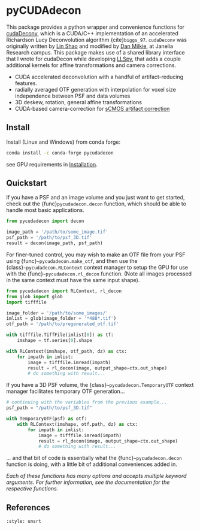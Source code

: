 # pyCUDAdecon

This package provides a python wrapper and convenience functions for
[cudaDeconv](https://github.com/scopetools/cudaDecon), which is a CUDA/C++
implementation of an accelerated Richardson Lucy Deconvolution
algorithm {cite}`biggs_97`. ``cudaDeconv`` was originally
written by [Lin Shao](https://github.com/linshaova) and modified by [Dan Milkie](https://github.com/dmilkie), at Janelia Research campus.  This package
makes use of a shared library interface that I wrote for cudaDecon while
developing [LLSpy](https://github.com/tlambert03/LLSpy), that adds a couple
additional kernels for affine transformations and camera corrections.

- CUDA accelerated deconvolution with a handful of artifact-reducing features.
- radially averaged OTF generation with interpolation for voxel size
  independence between PSF and data volumes
- 3D deskew, rotation, general affine transformations
- CUDA-based camera-correction for
  [sCMOS artifact correction](https://llspy.readthedocs.io/en/latest/camera.html)

## Install

Install (Linux and Windows) from conda forge:

```bash
conda install -c conda-forge pycudadecon
```

see GPU requirements in [Installation](installation.md).

## Quickstart

If you have a PSF and an image volume and you just want to get started, check
out the {func}`pycudadecon.decon` function, which should be able to handle most
basic applications.

```python
from pycudadecon import decon

image_path = '/path/to/some_image.tif'
psf_path = '/path/to/psf_3D.tif'
result = decon(image_path, psf_path)
```

For finer-tuned control, you may wish to make an OTF file from your PSF using
{func}`~pycudadecon.make_otf`, and then use the {class}`~pycudadecon.RLContext`
context manager to setup the GPU for use with the {func}`~pycudadecon.rl_decon`
function.  (Note all images processed in the same context must have the same
input shape).

```python
from pycudadecon import RLContext, rl_decon
from glob import glob
import tifffile

image_folder = '/path/to/some_images/'
imlist = glob(image_folder + '*488*.tif')
otf_path = '/path/to/pregenerated_otf.tif'

with tifffile.TiffFile(imlist[0]) as tf:
    imshape = tf.series[0].shape

with RLContext(imshape, otf_path, dz) as ctx:
    for impath in imlist:
        image = tifffile.imread(impath)
        result = rl_decon(image, output_shape=ctx.out_shape)
        # do something with result...
```

If you have a 3D PSF volume, the {class}`~pycudadecon.TemporaryOTF` context
manager facilitates temporary OTF generation...

```python
# continuing with the variables from the previous example...
psf_path = "/path/to/psf_3D.tif"

with TemporaryOTF(psf) as otf:
    with RLContext(imshape, otf.path, dz) as ctx:
        for impath in imlist:
            image = tifffile.imread(impath)
            result = rl_decon(image, output_shape=ctx.out_shape)
            # do something with result...
```

... and that bit of code is essentially what the {func}`~pycudadecon.decon`
function is doing, with a little bit of additional conveniences added in.

*Each of these functions has many options and accepts multiple keyword
arguments. For further information, see the documentation for the respective
functions.*

## References

```{bibliography}
:style: unsrt
```
